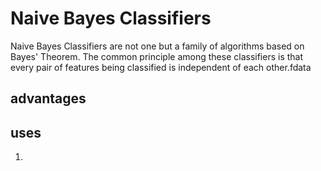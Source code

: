 # Naive Bayes Classifiers

Naive Bayes Classifiers are not one but a family of algorithms based on Bayes' Theorem. The common principle among these classifiers is that every pair of features being classified is independent of each other.fdata

## advantages


## uses
1. 